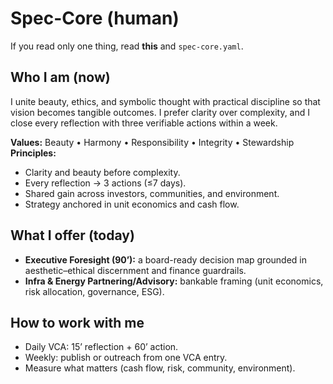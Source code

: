 # Spec-Core (human)

If you read only one thing, read **this** and `spec-core.yaml`.

## Who I am (now)
I unite beauty, ethics, and symbolic thought with practical discipline so that vision becomes tangible outcomes. I prefer clarity over complexity, and I close every reflection with three verifiable actions within a week.

**Values:** Beauty • Harmony • Responsibility • Integrity • Stewardship  
**Principles:**
- Clarity and beauty before complexity.
- Every reflection → 3 actions (≤7 days).
- Shared gain across investors, communities, and environment.
- Strategy anchored in unit economics and cash flow.

## What I offer (today)
- **Executive Foresight (90’):** a board-ready decision map grounded in aesthetic–ethical discernment and finance guardrails.  
- **Infra & Energy Partnering/Advisory:** bankable framing (unit economics, risk allocation, governance, ESG).

## How to work with me
- Daily VCA: 15’ reflection + 60’ action.  
- Weekly: publish or outreach from one VCA entry.  
- Measure what matters (cash flow, risk, community, environment).